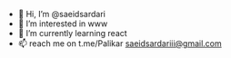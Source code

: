 - 👋 Hi, I’m @saeidsardari
- 👀 I’m interested in www
- 🌱 I’m currently learning react
- 📫 reach me on t.me/Palikar 
saeidsardariii@gmail.com
<!---
saeidsardari/saeidsardari is a ✨ special ✨ repository because its `README.md` (this file) appears on your GitHub profile.
You can click the Preview link to take a look at your changes.
--->
